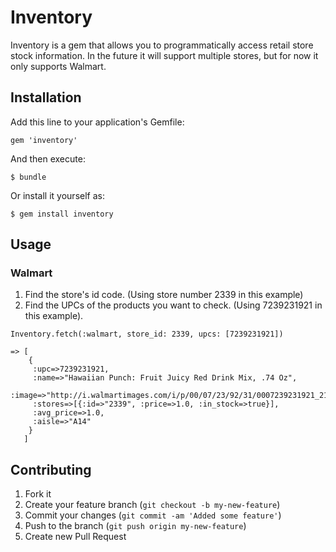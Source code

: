 # Inventory

Inventory is a gem that allows you to programmatically access retail store stock information. In the future it will support multiple stores, but for now it only supports Walmart.

## Installation

Add this line to your application's Gemfile:

    gem 'inventory'

And then execute:

    $ bundle

Or install it yourself as:

    $ gem install inventory

## Usage

### Walmart

1. Find the store's id code. (Using store number 2339 in this example)
2. Find the UPCs of the products you want to check. (Using 7239231921 in this example).

```
Inventory.fetch(:walmart, store_id: 2339, upcs: [7239231921])

=> [
    {
     :upc=>7239231921,
     :name=>"Hawaiian Punch: Fruit Juicy Red Drink Mix, .74 Oz",
     :image=>"http://i.walmartimages.com/i/p/00/07/23/92/31/0007239231921_215X215.jpg",
     :stores=>[{:id=>"2339", :price=>1.0, :in_stock=>true}],
     :avg_price=>1.0,
     :aisle=>"A14"
    }
   ]
```
## Contributing

1. Fork it
2. Create your feature branch (`git checkout -b my-new-feature`)
3. Commit your changes (`git commit -am 'Added some feature'`)
4. Push to the branch (`git push origin my-new-feature`)
5. Create new Pull Request
